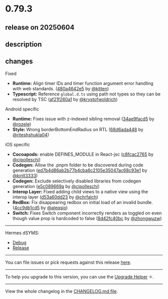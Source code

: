 # 0.79.3

## release on 20250604

## description

## changes

Fixed

* <strong>Runtime:</strong> Align timer IDs and timer function argument error handling with web standards. (<a href="https://github.com/facebook/react-native/commit/480a4642e5a644becf1c477d3d239f9b57efff3a">480a4642e5</a> by <a href="https://github.com/kitten">@kitten</a>)
* <strong>Typescript:</strong> Reference <code>global.d.ts</code> using path not types so they can be resolved by TSC (<a href="https://github.com/facebook/react-native/commit/af21f260a1cee460d11fc9c292aaa9f602cbd5a4">af21f260a1</a> by <a href="https://github.com/krystofwoldrich">@krystofwoldrich</a>)

Android specific

* <strong>Runtime:</strong> Fixes issue with z-indexed sibling removal (<a href="https://github.com/facebook/react-native/commit/34ae9facd52b5da28b5ced22110532bbcdad2cec">34ae9facd5</a> by <a href="https://github.com/rozele">@rozele</a>)
* <strong>Style:</strong> Wrong borderBottomEndRadius on RTL (<a href="https://github.com/facebook/react-native/commit/68d6ada44893701b6006a6b1753131c7e880a30a">68d6ada448</a> by <a href="https://github.com/riteshshukla04">@riteshshukla04</a>)

iOS specific

* <strong>Cocoapods:</strong> enable DEFINES_MODULE in React-jsc (<a href="https://github.com/facebook/react-native/commit/c8fcac2765e0f79f0e7bb3a422a65698aec62536">c8fcac2765</a> by <a href="https://github.com/cipolleschi">@cipolleschi</a>)
* <strong>Codegen:</strong> Allow the .pnpm folder to be discovered during code generation (<a href="https://github.com/facebook/react-native/commit/ed7b4d86ab2b77b4cba6c2105e35047ac68c93e1">ed7b4d86ab2b77b4cba6c2105e35047ac68c93e1</a> by <a href="https://github.com/kirill3333">@kirill3333</a>)
* <strong>Codegen:</strong> Exclude selectively disabled libraries from codegen generation (<a href="https://github.com/facebook/react-native/commit/e5c089669a82bd2075c1657d0291aa32a6b61966">e5c089669a</a> by <a href="https://github.com/cipolleschi">@cipolleschi</a>)
* <strong>Interop Layer:</strong> Fixed adding child views to a native view using the interop layer (<a href="https://github.com/facebook/react-native/commit/d53a60dd23c5df8afca058a867c50df8b61f62e2">d53a60dd23</a> by <a href="https://github.com/chrfalch">@chrfalch</a>)
* <strong>RedBox:</strong> Fix disappearing redbox on initial load of an invalid bundle. (<a href="https://github.com/facebook/react-native/commit/4cc9db1cd501b019e90bb540ce836e2a2c2bf2ff">4cc9db1cd5</a> by <a href="https://github.com/aleqsio">@aleqsio</a>)
* <strong>Switch:</strong> Fixes Switch component incorrectly renders as toggled on even though value prop is hardcoded to false (<a href="https://github.com/facebook/react-native/commit/8d42fc40bc1b31efa7913198e23f39ac46532dc7">8d42fc40bc</a> by <a href="https://github.com/zhongwuzw">@zhongwuzw</a>)

*** ** * ** ***

Hermes dSYMS:

* <a href="https://repo1.maven.org/maven2/com/facebook/react/react-native-artifacts/0.79.3/react-native-artifacts-0.79.3-hermes-framework-dSYM-debug.tar.gz" rel="nofollow">Debug</a>
* <a href="https://repo1.maven.org/maven2/com/facebook/react/react-native-artifacts/0.79.3/react-native-artifacts-0.79.3-hermes-framework-dSYM-release.tar.gz" rel="nofollow">Release</a>

*** ** * ** ***

You can file issues or pick requests against this release <a href="https://github.com/reactwg/react-native-releases/issues/new/choose">here</a>.

*** ** * ** ***

To help you upgrade to this version, you can use the <a href="https://react-native-community.github.io/upgrade-helper/" rel="nofollow">Upgrade Helper</a> ⚛️.

*** ** * ** ***

View the whole changelog in the <a href="https://github.com/facebook/react-native/blob/main/CHANGELOG.md">CHANGELOG.md file</a>.

